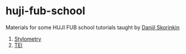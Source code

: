 # huji-fub-school
Materials for some HUJI FUB school tutorials taught by [Daniil Skorinkin](https://twitter.com/danya_sko)

1. [Stylometry](/huji-fub-school/stylometry)
2. [TEI](/huji-fub-school/tei2)
